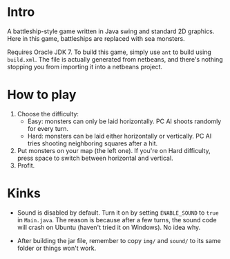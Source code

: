 # Intro

A battleship-style game written in Java swing and standard 2D graphics. Here in
this game, battleships are replaced with sea monsters.

Requires Oracle JDK 7. To build this game, simply use `ant` to build using
`build.xml`. The file is actually generated from netbeans, and there's
nothing stopping you from importing it into a netbeans project.

# How to play

1. Choose the difficulty:
    + Easy: monsters can only be laid horizontally. PC AI shoots randomly
    for every turn.
    + Hard: monsters can be laid either horizontally or vertically. PC AI
    tries shooting neighboring squares after a hit.
2. Put monsters on your map (the left one). If you're on Hard difficulty, press
space to switch between horizontal and vertical.
3. Profit.

# Kinks

- Sound is disabled by default. Turn it on by setting `ENABLE_SOUND` to `true`
in `Main.java`. The reason is because after a few turns, the sound code will
crash on Ubuntu (haven't tried it on Windows). No idea why.

- After building the jar file, remember to copy `img/` and `sound/` to its
same folder or things won't work.
